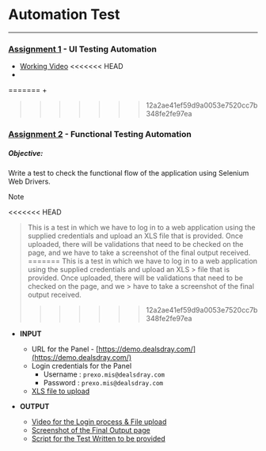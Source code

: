 # Automation Test
-----------------

### [Assignment 1](assignment_1/) - **UI Testing Automation**
  + [Working Video](assignment_1/Assignment_1.mkv)
<<<<<<< HEAD
  +
=======
  + 
>>>>>>> 12a2ae41ef59d9a0053e7520cc7b348fe2fe97ea


### [Assignment 2](assignment_2/) - **Functional Testing Automation**

##### Objective:
Write a test to check the functional flow of the application using Selenium Web Drivers.

> [!NOTE]
<<<<<<< HEAD
> This is a test in which we have to log in to a web application using the supplied credentials and upload an XLS
> file that is provided. Once uploaded, there will be validations that need to be checked on the page, and we
> have to take a screenshot of the final output received.
=======
> This is a test in which we have to log in to a web application using the supplied credentials and upload an XLS > file that is provided. Once uploaded, there will be validations that need to be checked on the page, and we > have to take a screenshot of the final output received. 
>>>>>>> 12a2ae41ef59d9a0053e7520cc7b348fe2fe97ea

+ **INPUT**
  + URL for the Panel - [https://demo.dealsdray.com/](https://demo.dealsdray.com/)
  + Login credentials for the Panel
    - Username : `prexo.mis@dealsdray.com`
    - Password : `prexo.mis@dealsdray.com`
  + [XLS file to upload](assignment_2/demo-data.xlsx)

+ **OUTPUT**
  + [Video for the Login process & File upload ](assignment_2/Assignment_2.mkv)
  + [Screenshot of the Final Output page](assignment_2/Screenshot-24-09-07-00-22-24.png)
  + [Script for the Test Written to be provided](assignment_2/Assignment.py)
